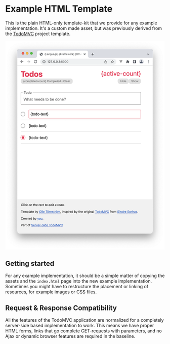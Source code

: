 # Example HTML Template

This is the plain HTML-only template-kit that we provide for any example
implementation. It's a custom made asset, but was previously derived from the
[TodoMVC](http://http://todomvc.com) project template.

![Server-Side TodoMVC HTML Template](todo-template.png)

## Getting started

For any example implementation, it should be a simple matter of copying the
assets and the `index.html` page into the new example implementation. Sometimes
you might have to restructure the placement or linking of resources, for example
images or CSS files.

## Request & Response Compatibility

All the features of the TodoMVC application are normalized for a completely
server-side based implementation to work. This means we have proper HTML forms,
links that go complete GET-requests with parameters, and no Ajax or dynamic
browser features are required in the baseline.
